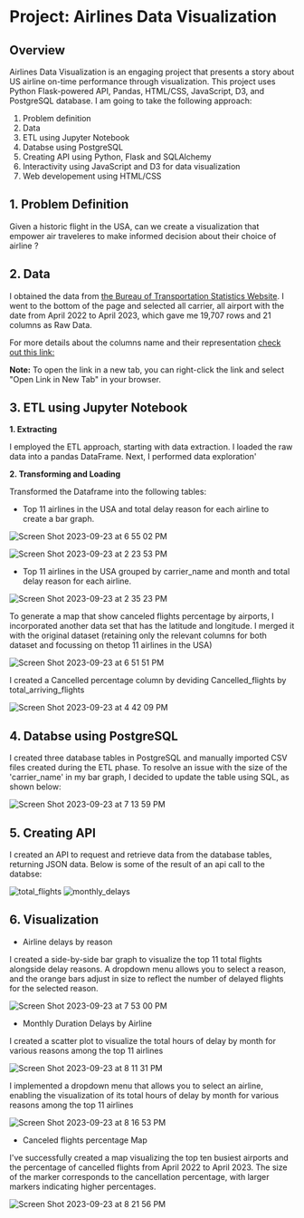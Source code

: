 # Project: Airlines Data Visualization

## Overview
Airlines Data Visualization is an engaging project that presents a story about US airline on-time performance through visualization. 
This project uses Python Flask-powered API, Pandas, HTML/CSS, JavaScript, D3, and PostgreSQL database. I am going to take the following approach:
  1. Problem definition
  2. Data
  3. ETL using Jupyter Notebook
  4. Databse using PostgreSQL
  5. Creating API using Python, Flask and SQLAlchemy
  6. Interactivity using JavaScript and D3 for data visualization
  7. Web developement using HTML/CSS

## 1. Problem Definition
Given a historic flight in the USA, can we create a visualization that empower air traveleres to make informed decision about their choice of airline ?

## 2. Data
I obtained the data from [the Bureau of Transportation Statistics Website](https://www.transtats.bts.gov/OT_Delay/OT_DelayCause1.asp).
I went to the bottom of the page and selected all carrier, all airport with the date from April 2022 to April 2023, which gave me 19,707 rows and 21 columns as Raw Data.

For more details about the columns name and their representation [check out this link:](https://www.openintro.org/data/index.php?data=airline_delay)

**Note:** To open the link in a new tab, you can right-click the link and select "Open Link in New Tab" in your browser.

## 3. ETL using Jupyter Notebook
**1. Extracting** 

I employed the ETL approach, starting with data extraction. I loaded the raw data into a pandas DataFrame.
Next, I performed data exploration'

**2. Transforming and Loading** 

Transformed the Dataframe into the following tables:

* Top 11 airlines in the USA and total delay reason for each airline to create a bar graph.

![Screen Shot 2023-09-23 at 6 55 02 PM](https://github.com/dilqvl62/Choose_your_flight/assets/107519883/664ba53b-881f-49a9-97e0-cd41549d6e84)


![Screen Shot 2023-09-23 at 2 23 53 PM](https://github.com/dilqvl62/Choose_your_flight/assets/107519883/9ba6d9ec-e266-4714-80be-32b65c9a6b4d)

* Top 11 airlines in the USA grouped by carrier_name and month and total delay reason for each airline.

![Screen Shot 2023-09-23 at 2 35 23 PM](https://github.com/dilqvl62/Choose_your_flight/assets/107519883/846e5f25-caae-4d47-a400-ef85d89c0369)

To generate a map that show canceled flights percentage by airports, I incorporated another data set that has the latitude and longitude. I merged it with the original dataset (retaining only the relevant columns for both dataset and focussing on thetop 11 airlines in the USA)

![Screen Shot 2023-09-23 at 6 51 51 PM](https://github.com/dilqvl62/Choose_your_flight/assets/107519883/f6d35d9a-4b19-45ec-bd7c-d582a9afb895)


I created a Cancelled percentage column by deviding Cancelled_flights by total_arriving_flights 

![Screen Shot 2023-09-23 at 4 42 09 PM](https://github.com/dilqvl62/Choose_your_flight/assets/107519883/b8dcebad-b38c-41c1-b6ac-c2880b03c9f9)

## 4. Databse using PostgreSQL
I created three database tables in PostgreSQL and manually imported CSV files created during the ETL phase. To resolve an issue with the size of the 'carrier_name' in my bar graph, I decided to update the table using SQL, as shown below:

![Screen Shot 2023-09-23 at 7 13 59 PM](https://github.com/dilqvl62/Choose_your_flight/assets/107519883/e51e4ab9-ea8f-4c93-8f21-35927bbd3e47)

## 5. Creating API
I created an API to request and retrieve data from the database tables, returning JSON data. Below is some of the result of an api call to the databse:

![total_flights](https://github.com/dilqvl62/Airlines_Data_Visualization/assets/107519883/b3e348a2-5d38-44fe-9452-dc698d9f6c03) ![monthly_delays](https://github.com/dilqvl62/Airlines_Data_Visualization/assets/107519883/69e1004f-8ce0-4db1-9116-28ce711ef668)

## 6. Visualization 

* Airline delays by reason
  
I created a side-by-side bar graph to visualize the top 11 total flights alongside delay reasons. A dropdown menu allows you to select a reason, and the orange bars adjust in size to reflect the number of delayed flights for the selected reason.

![Screen Shot 2023-09-23 at 7 53 00 PM](https://github.com/dilqvl62/Choose_your_flight/assets/107519883/59bfff1d-e2df-4645-b36d-8c9dcb8fbbfa)

* Monthly Duration Delays by Airline

I created a scatter plot to visualize the total hours of delay by month for various reasons among the top 11 airlines

![Screen Shot 2023-09-23 at 8 11 31 PM](https://github.com/dilqvl62/Choose_your_flight/assets/107519883/cd65ad6c-90f1-41e8-8b9a-fa94aaf82293)

I implemented a dropdown menu that allows you to select an airline, enabling the visualization of its total hours of delay by month for various reasons among the top 11 airlines

![Screen Shot 2023-09-23 at 8 16 53 PM](https://github.com/dilqvl62/Choose_your_flight/assets/107519883/d2a9645c-16c8-4f6a-8c1a-1d8dc43f7747)

* Canceled flights percentage Map

I've successfully created a map visualizing the top ten busiest airports and the percentage of cancelled flights from April 2022 to April 2023. The size of the marker corresponds to the cancellation percentage, with larger markers indicating higher percentages.


![Screen Shot 2023-09-23 at 8 21 56 PM](https://github.com/dilqvl62/Choose_your_flight/assets/107519883/6c8309c0-6504-4e02-a97c-8097ef7f66cc)


  

  




